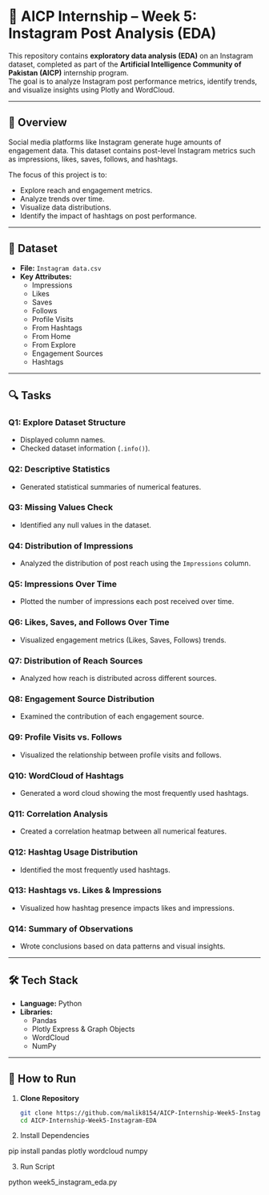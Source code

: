 # 📸 AICP Internship – Week 5: Instagram Post Analysis (EDA)

This repository contains **exploratory data analysis (EDA)** on an Instagram dataset, completed as part of the **Artificial Intelligence Community of Pakistan (AICP)** internship program.  
The goal is to analyze Instagram post performance metrics, identify trends, and visualize insights using Plotly and WordCloud.

---

## 📝 Overview
Social media platforms like Instagram generate huge amounts of engagement data. This dataset contains post-level Instagram metrics such as impressions, likes, saves, follows, and hashtags.  

The focus of this project is to:
- Explore reach and engagement metrics.
- Analyze trends over time.
- Visualize data distributions.
- Identify the impact of hashtags on post performance.

---

## 📂 Dataset
- **File:** `Instagram data.csv`
- **Key Attributes:**
  - Impressions
  - Likes
  - Saves
  - Follows
  - Profile Visits
  - From Hashtags
  - From Home
  - From Explore
  - Engagement Sources
  - Hashtags

---

## 🔍 Tasks

### **Q1: Explore Dataset Structure**
- Displayed column names.
- Checked dataset information (`.info()`).

### **Q2: Descriptive Statistics**
- Generated statistical summaries of numerical features.

### **Q3: Missing Values Check**
- Identified any null values in the dataset.

### **Q4: Distribution of Impressions**
- Analyzed the distribution of post reach using the `Impressions` column.

### **Q5: Impressions Over Time**
- Plotted the number of impressions each post received over time.

### **Q6: Likes, Saves, and Follows Over Time**
- Visualized engagement metrics (Likes, Saves, Follows) trends.

### **Q7: Distribution of Reach Sources**
- Analyzed how reach is distributed across different sources.

### **Q8: Engagement Source Distribution**
- Examined the contribution of each engagement source.

### **Q9: Profile Visits vs. Follows**
- Visualized the relationship between profile visits and follows.

### **Q10: WordCloud of Hashtags**
- Generated a word cloud showing the most frequently used hashtags.

### **Q11: Correlation Analysis**
- Created a correlation heatmap between all numerical features.

### **Q12: Hashtag Usage Distribution**
- Identified the most frequently used hashtags.

### **Q13: Hashtags vs. Likes & Impressions**
- Visualized how hashtag presence impacts likes and impressions.

### **Q14: Summary of Observations**
- Wrote conclusions based on data patterns and visual insights.

---

## 🛠 Tech Stack
- **Language:** Python
- **Libraries:**
  - Pandas
  - Plotly Express & Graph Objects
  - WordCloud
  - NumPy

---

## 🚀 How to Run
1. **Clone Repository**
   ```bash
   git clone https://github.com/malik8154/AICP-Internship-Week5-Instagram-EDA.git
   cd AICP-Internship-Week5-Instagram-EDA

2. Install Dependencies

pip install pandas plotly wordcloud numpy

3. Run Script

python week5_instagram_eda.py

